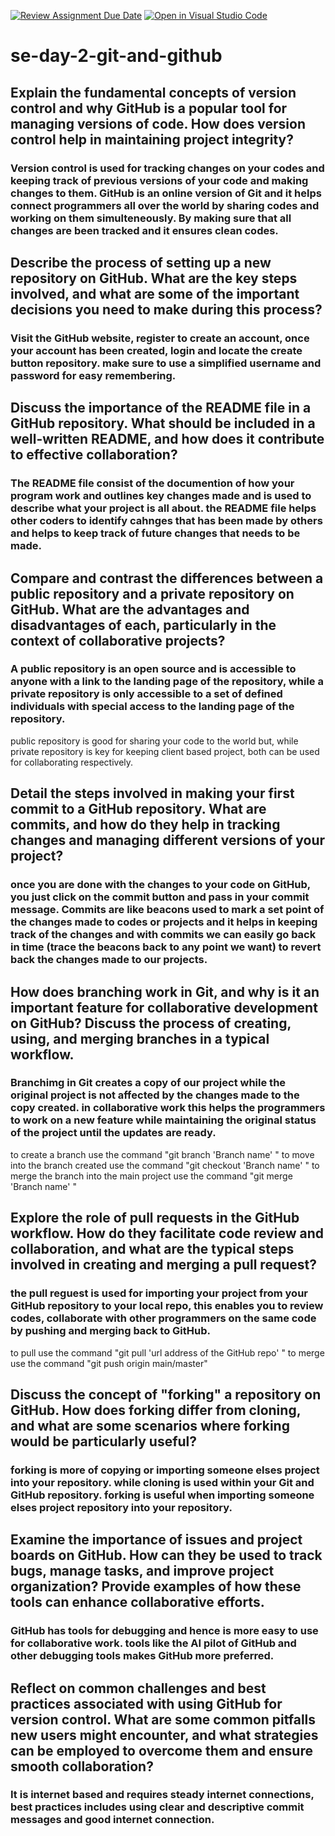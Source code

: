 [![Review Assignment Due Date](https://classroom.github.com/assets/deadline-readme-button-22041afd0340ce965d47ae6ef1cefeee28c7c493a6346c4f15d667ab976d596c.svg)](https://classroom.github.com/a/8wgCKhpZ)
[![Open in Visual Studio Code](https://classroom.github.com/assets/open-in-vscode-2e0aaae1b6195c2367325f4f02e2d04e9abb55f0b24a779b69b11b9e10269abc.svg)](https://classroom.github.com/online_ide?assignment_repo_id=18416259&assignment_repo_type=AssignmentRepo)
# se-day-2-git-and-github
## Explain the fundamental concepts of version control and why GitHub is a popular tool for managing versions of code. How does version control help in maintaining project integrity?
### Version control is used for tracking changes on your codes and keeping track of previous versions of your code and making changes to them. GitHub is an online version of Git and it helps connect programmers all over the world by sharing codes and working on them simulteneously. By making sure that all changes are been tracked and it ensures clean codes.

## Describe the process of setting up a new repository on GitHub. What are the key steps involved, and what are some of the important decisions you need to make during this process?
### Visit the GitHub website, register to create an account, once your account has been created, login and locate the create button repository. make sure to use a simplified username and password for easy remembering.

## Discuss the importance of the README file in a GitHub repository. What should be included in a well-written README, and how does it contribute to effective collaboration?
### The README file consist of the documention of how your program work and outlines key changes made and is used to describe what your project is all about. the README file helps other coders to identify cahnges that has been made by others and helps to keep track of future changes that needs to be made.

## Compare and contrast the differences between a public repository and a private repository on GitHub. What are the advantages and disadvantages of each, particularly in the context of collaborative projects?
### A public repository is an open source and is accessible to anyone with a link to the landing page of the repository, while a private repository is only accessible to a set of defined individuals with special access to the landing page of the repository. 
public repository is good for sharing your code to the world but, while private repository is key for keeping client based project, both can be used for collaborating respectively.


## Detail the steps involved in making your first commit to a GitHub repository. What are commits, and how do they help in tracking changes and managing different versions of your project?
### once you are done with the changes to your code on GitHub, you just click on the commit button and pass in your commit message. Commits are like beacons used to mark a set point of the changes made to codes or projects and it helps in keeping track of the changes and with commits we can easily go back in time (trace the beacons back to any point we want) to revert back the changes made to our projects.

## How does branching work in Git, and why is it an important feature for collaborative development on GitHub? Discuss the process of creating, using, and merging branches in a typical workflow.
### Branchimg in Git creates a copy of our project while the original project is not affected by the changes made to the copy created. in collaborative work this helps the programmers to work on a new feature while maintaining the original status of the project until the updates are ready.
to create a branch use the command "git branch 'Branch name' "
to move into the branch created use the command "git checkout 'Branch name' "
to merge the branch into the main project use the command "git merge 'Branch name' "

## Explore the role of pull requests in the GitHub workflow. How do they facilitate code review and collaboration, and what are the typical steps involved in creating and merging a pull request?
### the pull reguest is used for importing your project from your GitHub repository to your local repo, this enables you to review codes, collaborate with other programmers on the same code by pushing and merging back to GitHub.
to pull use the command "git pull 'url address of the GitHub repo' "
to merge use the command "git push origin main/master"

## Discuss the concept of "forking" a repository on GitHub. How does forking differ from cloning, and what are some scenarios where forking would be particularly useful?
### forking is more of copying or importing someone elses project into your repository. while cloning is used within your Git and GitHub repository. forking is useful when importing someone elses project repository into your repository.

## Examine the importance of issues and project boards on GitHub. How can they be used to track bugs, manage tasks, and improve project organization? Provide examples of how these tools can enhance collaborative efforts.
### GitHub has tools for debugging and hence is more easy to use for collaborative work. tools like the AI pilot of GitHub and other debugging tools makes GitHub more preferred.

## Reflect on common challenges and best practices associated with using GitHub for version control. What are some common pitfalls new users might encounter, and what strategies can be employed to overcome them and ensure smooth collaboration?
### It is internet based and requires steady internet connections, best practices includes using clear and descriptive commit messages and good internet connection.
